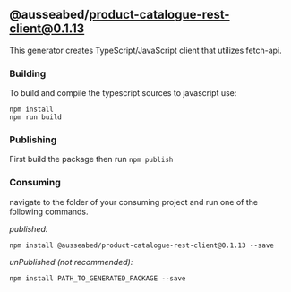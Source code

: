 ## @ausseabed/product-catalogue-rest-client@0.1.13

This generator creates TypeScript/JavaScript client that utilizes fetch-api. 

### Building

To build and compile the typescript sources to javascript use:
```
npm install
npm run build
```

### Publishing

First build the package then run ```npm publish```

### Consuming

navigate to the folder of your consuming project and run one of the following commands.

_published:_

```
npm install @ausseabed/product-catalogue-rest-client@0.1.13 --save
```

_unPublished (not recommended):_

```
npm install PATH_TO_GENERATED_PACKAGE --save

